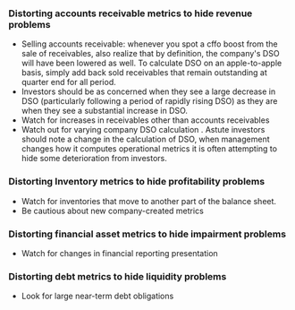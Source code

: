 


### Distorting accounts receivable metrics to hide revenue problems

- Selling accounts receivable: whenever you spot a cffo boost from the sale of receivables, also realize that by definition, the company's DSO will have been lowered as well. To calculate DSO on an apple-to-apple basis, simply add back sold receivables that remain outstanding at quarter end for all period.
- Investors should be as concerned when they see a large decrease in DSO (particularly following a period of rapidly rising DSO) as they are when they see a substantial increase in DSO.
- Watch for increases in receivables other than accounts receivables
- Watch out for varying company DSO calculation . Astute investors should note a change in the calculation of DSO, when management changes how it computes operational metrics it is often attempting to hide some deterioration from investors. 

### Distorting Inventory metrics to hide profitability problems

- Watch for inventories that move to another part of the balance sheet.
- Be cautious about new company-created metrics

### Distorting financial asset metrics to hide impairment problems

- Watch for changes in financial reporting presentation

### Distorting debt metrics to hide liquidity problems

- Look for large near-term debt obligations